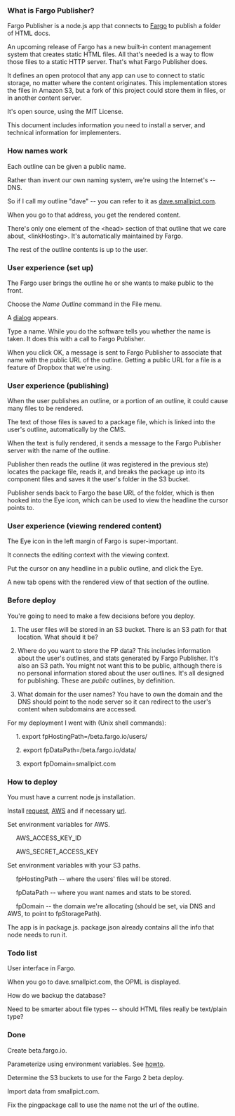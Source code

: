 ### What is Fargo Publisher?

Fargo Publisher is a node.js app that connects to <a href="http://fargo.io/">Fargo</a> to publish a folder of HTML docs.

An upcoming release of Fargo has a new built-in content management system that creates static HTML files. All that's needed is a way to flow those files to a static HTTP server. That's what Fargo Publisher does. 

It defines an open protocol that any app can use to connect to static storage, no matter where the content originates. This implementation stores the files in Amazon S3, but a fork of this project could store them in files, or in another content server. 

It's open source, using the MIT License. 

This document includes information you need to install a server, and technical information for implementers.



### How names work

Each outline can be given a public name.

Rather than invent our own naming system, we're using the Internet's -- DNS.

So if I call my outline "dave" -- you can refer to it as <a href="http://dave.smallpict.com/">dave.smallpict.com</a>.

When you go to that address, you get the rendered content. 

There's only one element of the &lt;head> section of that outline that we care about, &lt;linkHosting>. It's automatically maintained by Fargo. 

The rest of the outline contents is  up to the user.



### User experience (set up)

The Fargo user brings the outline he or she wants to make public to the front.

Choose the <i>Name Outline</i> command in the File menu.

A <a href="http://static.scripting.com/larryKing/images/2013/05/14/choosePublicName.gif">dialog</a> appears.

Type a name. While you do the software tells you whether the name is taken. It does this with a call to Fargo Publisher.

When you click OK, a message is sent to Fargo Publisher to associate that name with the public URL of the outline. Getting a public URL for a file is a feature of Dropbox that we're using.



### User experience (publishing)

When the user publishes an outline, or a portion of an outline, it could cause many files to be rendered. 

The text of those files is saved to a package file, which is linked into the user's outline, automatically by the CMS.

When the text is fully rendered, it sends a message to the Fargo Publisher server with the name of the outline.

Publisher then reads the outline (it was registered in the previous ste) locates the package file, reads it, and breaks the package up into its component files and saves it the user's folder in the S3 bucket. 

Publisher sends back to Fargo the base URL of the folder, which is then hooked into the Eye icon, which can be used to view the headline the cursor points to.



### User experience (viewing rendered content)

The Eye icon in the left margin of Fargo is super-important.

It connects the editing context with the viewing context.

Put the cursor on any headline in a public outline, and click the Eye.

A new tab opens with the rendered view of that section of the outline.



### Before deploy

You're going to need to make a few decisions before you deploy. 

1. The user files will be stored in an S3 bucket. There is an S3 path for that location. What should it be?

2. Where do you want to store the FP data? This includes information about the user's outlines, and stats generated by Fargo Publisher. It's also an S3 path. You might not want this to be public, although there is no personal information stored about the user outlines. It's all designed for publishing. These are <i>public</i> outlines, by definition. 

3. What domain for the user names? You have to own the domain and the DNS should point to the node server so it can redirect to the user's content when subdomains are accessed.

For my deployment I went with (Unix shell commands):

&nbsp;&nbsp;&nbsp;&nbsp;&nbsp;1. export fpHostingPath=/beta.fargo.io/users/

&nbsp;&nbsp;&nbsp;&nbsp;&nbsp;2. export fpDataPath=/beta.fargo.io/data/

&nbsp;&nbsp;&nbsp;&nbsp;&nbsp;3. export fpDomain=smallpict.com





### How to deploy

You must have a current node.js installation.

Install <a href="https://github.com/mikeal/request">request</a>, <a href="http://aws.amazon.com/sdkfornodejs/">AWS</a> and if necessary <a href="http://nodejs.org/api/url.html">url</a>. 

Set environment variables for AWS.

&nbsp;&nbsp;&nbsp;&nbsp;&nbsp;AWS_ACCESS_KEY_ID

&nbsp;&nbsp;&nbsp;&nbsp;&nbsp;AWS_SECRET_ACCESS_KEY



Set environment variables with your S3 paths.

&nbsp;&nbsp;&nbsp;&nbsp;&nbsp;fpHostingPath -- where the users' files will be stored.

&nbsp;&nbsp;&nbsp;&nbsp;&nbsp;fpDataPath -- where you want names and stats to be stored. 

&nbsp;&nbsp;&nbsp;&nbsp;&nbsp;fpDomain -- the domain we're allocating (should be set, via DNS and AWS, to point to fpStoragePath).



The app is in package.js. package.json already contains all the info that node needs to run it.



### Todo list

User interface in Fargo.

When you go to dave.smallpict.com, the OPML is displayed.

How do we backup the database?

Need to be smarter about file types -- should HTML files really be text/plain type? 



### Done

Create beta.fargo.io.

Parameterize using environment variables. See <a href="http://stackoverflow.com/questions/4870328/how-to-read-environment-variable-in-node-js">howto</a>.

Determine the S3 buckets to use for the Fargo 2 beta deploy.

Import data from smallpict.com.

Fix the pingpackage call to use the name not the url of the outline.



